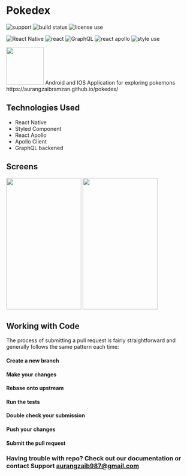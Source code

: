 # Pokedex

![support](https://img.shields.io/badge/platform-IOS%20%7C%20Andriod-%23989898.svg)
![build status](https://img.shields.io/badge/build-passing-brightgreen.svg)
![license use](https://img.shields.io/badge/license-Apache%202-blue.svg)

![React Native](https://img.shields.io/badge/React%20Native%20-v0.60.4-blue.svg)
![react](https://img.shields.io/badge/React%20-v16.8.6-blue.svg)
![GraphQL](https://img.shields.io/badge/GraphQL%20-v14.4.2-green.svg)
![react apollo](https://img.shields.io/badge/Apollo%20Client%20-v2.5.8-green.svg)
![style use](https://img.shields.io/badge/style-styled%20component-brightgreen.svg?logo=appveyor)




<img src="https://user-images.githubusercontent.com/31761132/61936005-34b12500-afa5-11e9-8006-d60e9a5e1d00.png" width="100" height="100">
Android and IOS Application for exploring pokemons
</br>
https://aurangzaibramzan.github.io/pokedex/
<h2>Technologies Used </h2>
 
- React Native
- Styled Component
- React Apollo
- Apollo Client
- GraphQL backened


<h2>Screens </h2>

<p align="left">
<img src="https://user-images.githubusercontent.com/31761132/61937281-f10bea80-afa7-11e9-8a47-6b02b42761bf.png" width="200" height="350">
 <img src="https://user-images.githubusercontent.com/31761132/61937283-f23d1780-afa7-11e9-9afe-1f0e862eb49b.png"  width="200" height="350">
</p>

## Working with Code

The process of submitting a pull request is fairly straightforward and generally follows the same pattern each time:

#### Create a new branch
#### Make your changes
#### Rebase onto upstream
#### Run the tests
#### Double check your submission
#### Push your changes
#### Submit the pull request

 ### Having trouble with repo? Check out our documentation or contact Support aurangzaib987@gmail.com
